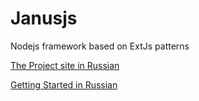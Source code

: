 Janusjs
========

Nodejs framework based on  ExtJs patterns

[The Project site in Russian](http://janusjs.com)

[Getting Started in Russian](http://habrahabr.ru/post/269791/)
